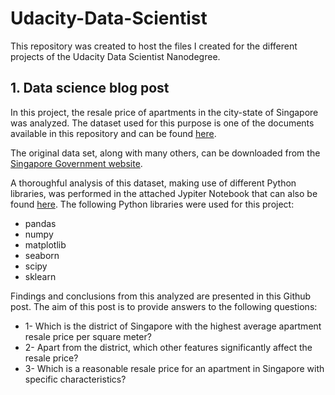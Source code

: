 # Udacity-Data-Scientist
This repository was created to host the files I created for the different projects of the Udacity Data Scientist Nanodegree.
## 1. Data science blog post
In this project, the resale price of apartments in the city-state of Singapore was analyzed. The dataset used for this purpose is one of the documents available in this repository and can be found [here](SG_prices.csv).

The original data set, along with many others, can be downloaded from the [Singapore Government website](https://data.gov.sg/dataset/resale-flat-prices?resource_id=42ff9cfe-abe5-4b54-beda-c88f9bb438ee). 

A thoroughful analysis of this dataset, making use of different Python libraries, was performed in the attached Jypiter Notebook that can also be found [here](other_file.md). The following Python libraries were used for this project:
* pandas
* numpy
* matplotlib
* seaborn
* scipy
* sklearn

Findings and conclusions from this analyzed are presented in this Github post. The aim of this post is to provide answers to the following questions:
* 1- Which is the district of Singapore with the highest average apartment resale price per square meter?
* 2- Apart from the district, which other features significantly affect the resale price?
* 3- Which is a reasonable resale price for an apartment in Singapore with specific characteristics?
